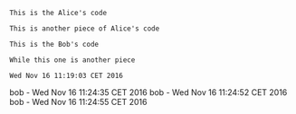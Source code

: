 ~~~
This is the Alice's code
~~~

~~~
This is another piece of Alice's code
~~~

~~~
This is the Bob's code
~~~

~~~
While this one is another piece
~~~

~~~
Wed Nov 16 11:19:03 CET 2016
~~~
bob - Wed Nov 16 11:24:35 CET 2016
bob - Wed Nov 16 11:24:52 CET 2016
bob - Wed Nov 16 11:24:55 CET 2016
